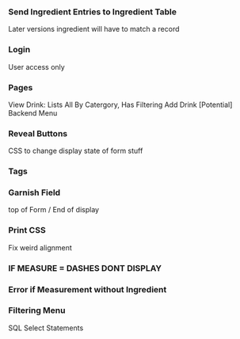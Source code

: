 ### Send Ingredient Entries to Ingredient Table
Later versions ingredient will have to match a record


### Login
User access only


### Pages
View Drink: Lists All By Catergory, Has Filtering
Add Drink
[Potential] Backend Menu

### Reveal Buttons
CSS to change display state of form stuff

### Tags

### Garnish Field
top of Form / End of display


### Print CSS
Fix weird alignment


### IF MEASURE = DASHES DONT DISPLAY


### Error if Measurement without Ingredient

### Filtering Menu
SQL Select Statements


